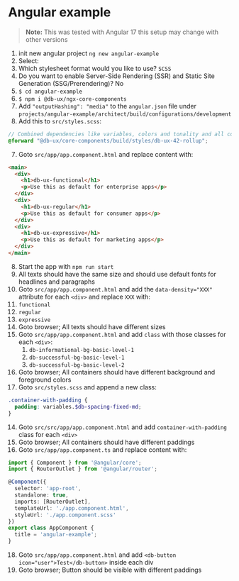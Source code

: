 # Angular example

> **Note:** This was tested with Angular 17 this setup may change with other versions

1. init new angular project `ng new angular-example`
2. Select:
3. Which stylesheet format would you like to use? `SCSS`
4. Do you want to enable Server-Side Rendering (SSR) and Static Site Generation (SSG/Prerendering)? No
5. `$ cd angular-example`
6. `$ npm i @db-ux/ngx-core-components`
7. Add `"outputHashing": "media"` to the `angular.json` file under `projects/angular-example/architect/build/configurations/development`
8. Add this to `src/styles.scss`:

```scss
// Combined dependencies like variables, colors and tonality and all components
@forward "@db-ux/core-components/build/styles/db-ux-42-rollup";
```

7. Goto `src/app/app.component.html` and replace content with:

```html
<main>
  <div>
    <h1>db-ux-functional</h1>
    <p>Use this as default for enterprise apps</p>
  </div>
  <div>
    <h1>db-ux-regular</h1>
    <p>Use this as default for consumer apps</p>
  </div>
  <div>
    <h1>db-ux-expressive</h1>
    <p>Use this as default for marketing apps</p>
  </div>
</main>
```

8. Start the app with `npm run start`
9. All texts should have the same size and should use default fonts for headlines and paragraphs
10. Goto `src/app/app.component.html` and add the `data-density="XXX"` attribute for each `<div>` and replace `XXX` with:
11. `functional`
12. `regular`
13. `expressive`
14. Goto browser; All texts should have different sizes
15. Goto `src/app/app.component.html` and add `class` with those classes for each `<div>`:
    1. `db-informational-bg-basic-level-1`
    2. `db-successful-bg-basic-level-1`
    3. `db-successful-bg-basic-level-2`
19. Goto browser; All containers should have different background and foreground colors
20. Goto `src/styles.scss` and append a new class:

```scss
.container-with-padding {
  padding: variables.$db-spacing-fixed-md;
}
```

14. Goto `src/src/app/app.component.html` and add `container-with-padding` class for each `<div>`
15. Goto browser; All containers should have different paddings
16. Goto `src/app/app.component.ts` and replace content with:

```ts
import { Component } from '@angular/core';
import { RouterOutlet } from '@angular/router';

@Component({
  selector: 'app-root',
  standalone: true,
  imports: [RouterOutlet],
  templateUrl: './app.component.html',
  styleUrl: './app.component.scss'
})
export class AppComponent {
  title = 'angular-example';
}
```

18. Goto `src/app/app.component.html` and add `<db-button icon="user">Test</db-button>` inside each div
19. Goto browser; Button should be visible with different paddings
